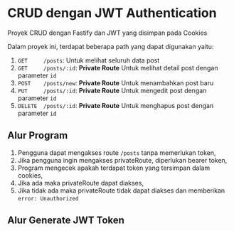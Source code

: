 # CRUD dengan JWT Authentication

Proyek CRUD dengan Fastify dan JWT yang disimpan pada Cookies

Dalam proyek ini, terdapat beberapa path yang dapat digunakan yaitu:
1. `GET     /posts`: Untuk melihat seluruh data post
2. `GET     /posts/:id`: **Private Route** Untuk melihat detail post dengan parameter `id`
3. `POST    /posts/new`: **Private Route** Untuk menambahkan post baru
4. `PUT     /posts/:id`: **Private Route** Untuk mengedit post dengan parameter `id`
5. `DELETE  /posts/:id`: **Private Route** Untuk menghapus post dengan parameter `id`

## Alur Program
1. Pengguna dapat mengakses route `/posts` tanpa memerlukan token,
2. Jika pengguna ingin mengakses privateRoute, diperlukan bearer token,
3. Program mengecek apakah terdapat token yang tersimpan dalam cookies,
4. Jika ada maka privateRoute dapat diakses,
5. Jika tidak ada maka privateRoute tidak dapat diakses dan memberikan `error: Unauthorized`

## Alur Generate JWT Token
